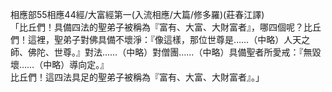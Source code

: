 相應部55相應44經/大富經第一(入流相應/大篇/修多羅)(莊春江譯)  
「比丘們！具備四法的聖弟子被稱為『富有、大富、大財富者』，哪四個呢？比丘們！這裡，聖弟子對佛具備不壞淨：『像這樣，那位世尊是……（中略）人天之師、佛陀、世尊。』對法……（中略）對僧團……（中略）具備聖者所愛戒：『無毀壞……（中略）導向定。』  
比丘們！這四法具足的聖弟子被稱為『富有、大富、大財富者』。」  
  
  
